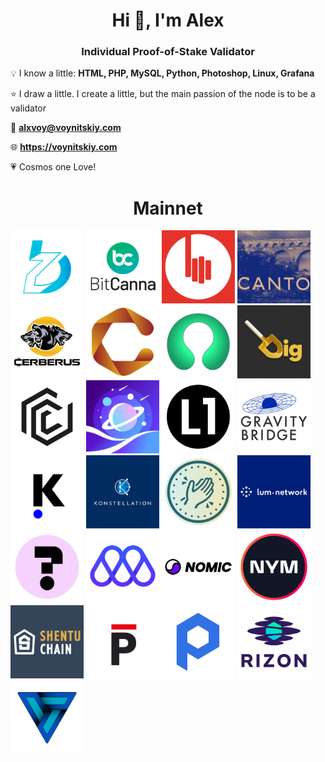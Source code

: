 <h1 align="center">Hi 👋, I'm Alex</h1>
<h3 align="center">Individual Proof-of-Stake Validator</h3>
  
 💡 I know a little: **HTML, PHP, MySQL, Python, Photoshop, Linux, Grafana**
 
 ⭐ I draw a little. I create a little, but the main passion of the node is to be a validator
 
 💌 **alxvoy@voynitskiy.com**
 
 🌐 **https://voynitskiy.com**

 💗 Cosmos one Love!

<h1 align="center">Mainnet</h1>

[<img src='https://raw.githubusercontent.com/Voynitskiy/Voynitskiy/main/mainnet/logo/BeeZee.png' alt='umee'  width='117'>](https://github.com/Voynitskiy)
[<img src='https://raw.githubusercontent.com/Voynitskiy/Voynitskiy/main/mainnet/logo/BitCanna.png' alt='nym'  width='117'>](https://github.com/Voynitskiy)
[<img src='https://raw.githubusercontent.com/Voynitskiy/Voynitskiy/main/mainnet/logo/BitSong.png' alt='mises'  width='117'>](https://github.com/Voynitskiy)
[<img src='https://raw.githubusercontent.com/Voynitskiy/Voynitskiy/main/mainnet/logo/Canto.png' alt='Canto'  width='117'>](https://github.com/Voynitskiy)
[<img src='https://raw.githubusercontent.com/Voynitskiy/Voynitskiy/main/mainnet/logo/Cerberus.png' alt='Cerberus'  width='117'>](https://github.com/Voynitskiy)
[<img src='https://raw.githubusercontent.com/Voynitskiy/Voynitskiy/main/mainnet/logo/CHEQD%20Network.png' alt='CHEQD Network'  width='117'>](https://github.com/Voynitskiy)
[<img src='https://raw.githubusercontent.com/Voynitskiy/Voynitskiy/main/mainnet/logo/Chronic.png' alt='Chronic'  width='117'>](https://github.com/Voynitskiy)
[<img src='https://raw.githubusercontent.com/Voynitskiy/Voynitskiy/main/mainnet/logo/DIG.png' alt='DIG'  width='117'>](https://github.com/Voynitskiy)
[<img src='https://raw.githubusercontent.com/Voynitskiy/Voynitskiy/main/mainnet/logo/FirmaChain.png' alt='FirmaChain'  width='117'>](https://github.com/Voynitskiy)
[<img src='https://raw.githubusercontent.com/Voynitskiy/Voynitskiy/main/mainnet/logo/Galaxy.png' alt='Galaxy'  width='117'>](https://github.com/Voynitskiy)
[<img src='https://raw.githubusercontent.com/Voynitskiy/Voynitskiy/main/mainnet/logo/GenesisL1.png' alt='GenesisL1'  width='117'>](https://github.com/Voynitskiy)
[<img src='https://raw.githubusercontent.com/Voynitskiy/Voynitskiy/main/mainnet/logo/Gravity%20Bridge.png' alt='Gravity Bridge'  width='117'>](https://github.com/Voynitskiy)
[<img src='https://raw.githubusercontent.com/Voynitskiy/Voynitskiy/main/mainnet/logo/Ki-Chain.png' alt='Ki-Chain'  width='117'>](https://github.com/Voynitskiy)
[<img src='https://raw.githubusercontent.com/Voynitskiy/Voynitskiy/main/mainnet/logo/Konstellation.png' alt='Konstellation'  width='117'>](https://github.com/Voynitskiy)
[<img src='https://raw.githubusercontent.com/Voynitskiy/Voynitskiy/main/mainnet/logo/LikeCoin.png' alt='LikeCoin'  width='117'>](https://github.com/Voynitskiy)
[<img src='https://raw.githubusercontent.com/Voynitskiy/Voynitskiy/main/mainnet/logo/Lum.png' alt='Lum'  width='117'>](https://github.com/Voynitskiy)
[<img src='https://raw.githubusercontent.com/Voynitskiy/Voynitskiy/main/mainnet/logo/MEME.png' alt='MEME'  width='117'>](https://github.com/Voynitskiy)
[<img src='https://raw.githubusercontent.com/Voynitskiy/Voynitskiy/main/mainnet/logo/Mises.png' alt='Mises'  width='117'>](https://github.com/Voynitskiy)
[<img src='https://raw.githubusercontent.com/Voynitskiy/Voynitskiy/main/mainnet/logo/Nomic.png' alt='Nomic'  width='117'>](https://github.com/Voynitskiy)
[<img src='https://raw.githubusercontent.com/Voynitskiy/Voynitskiy/main/mainnet/logo/NYM.png' alt='NYM'  width='117'>](https://github.com/Voynitskiy)
[<img src='https://raw.githubusercontent.com/Voynitskiy/Voynitskiy/main/mainnet/logo/Shentu.png' alt='Shentu'  width='117'>](https://github.com/Voynitskiy)
[<img src='https://raw.githubusercontent.com/Voynitskiy/Voynitskiy/main/mainnet/logo/Persistence.png' alt='Persistence'  width='117'>](https://github.com/Voynitskiy)
[<img src='https://raw.githubusercontent.com/Voynitskiy/Voynitskiy/main/mainnet/logo/Provenance.png' alt='Provenance'  width='117'>](https://github.com/Voynitskiy)
[<img src='https://raw.githubusercontent.com/Voynitskiy/Voynitskiy/main/mainnet/logo/Rizon.png' alt='Rizon'  width='117'>](https://github.com/Voynitskiy)
[<img src='https://raw.githubusercontent.com/Voynitskiy/Voynitskiy/main/mainnet/logo/Vidulum.png' alt='Vidulum'  width='117'>](https://github.com/Voynitskiy)
